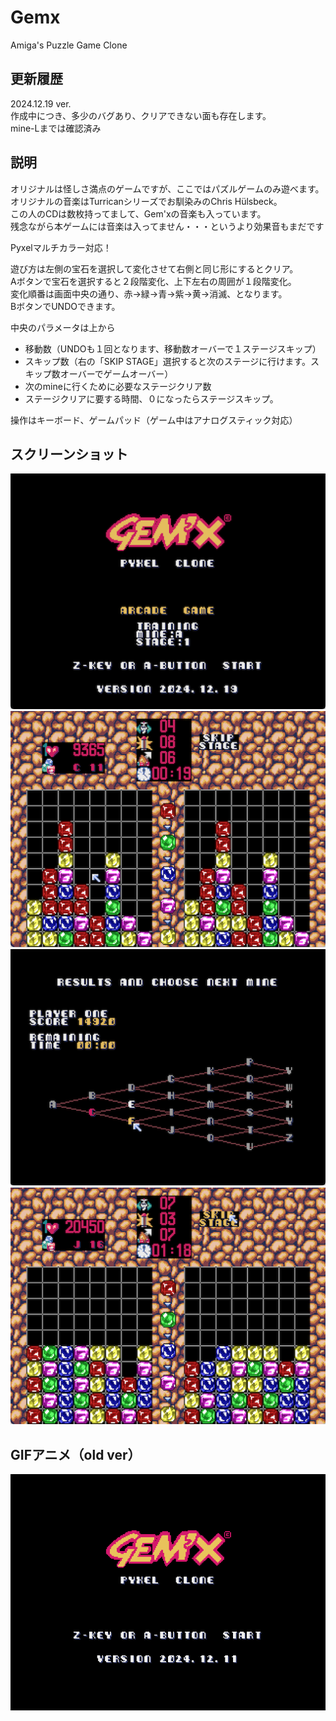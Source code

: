 # Gemx
Amiga's Puzzle Game Clone  


## 更新履歴  
2024.12.19 ver.  
作成中につき、多少のバグあり、クリアできない面も存在します。  
mine-Lまでは確認済み  

## 説明
オリジナルは怪しさ満点のゲームですが、ここではパズルゲームのみ遊べます。  
オリジナルの音楽はTurricanシリーズでお馴染みのChris Hülsbeck。  
この人のCDは数枚持ってまして、Gem'xの音楽も入っています。  
残念ながら本ゲームには音楽は入ってません・・・というより効果音もまだです  

Pyxelマルチカラー対応！  
  
遊び方は左側の宝石を選択して変化させて右側と同じ形にするとクリア。  
Aボタンで宝石を選択すると２段階変化、上下左右の周囲が１段階変化。  
変化順番は画面中央の通り、赤→緑→青→紫→黄→消滅、となります。  
BボタンでUNDOできます。  
  
中央のパラメータは上から  
- 移動数（UNDOも１回となります、移動数オーバーで１ステージスキップ）
- スキップ数（右の「SKIP STAGE」選択すると次のステージに行けます。スキップ数オーバーでゲームオーバー）
- 次のmineに行くために必要なステージクリア数
- ステージクリアに要する時間、０になったらステージスキップ。

操作はキーボード、ゲームパッド（ゲーム中はアナログスティック対応）  
  

## スクリーンショット
![SS](title.png)
![SS](game.png)
![SS](map.png)
![SS](skip.png)

## GIFアニメ（old ver）
![GIF](gemx_play_1211.gif)
